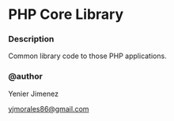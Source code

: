 # PHP Core Library 

### Description
Common library code to those PHP applications.

### @author
Yenier Jimenez

yjmorales86@gmail.com